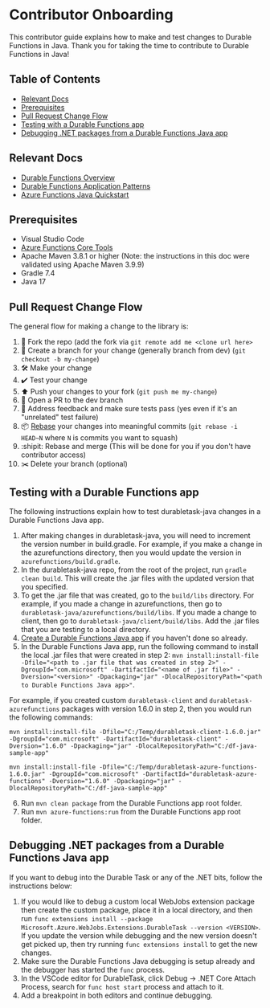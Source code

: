 # Contributor Onboarding
This contributor guide explains how to make and test changes to Durable Functions in Java.
Thank you for taking the time to contribute to Durable Functions in Java!

## Table of Contents

- [Relevant Docs](#relevant-docs)
- [Prerequisites](#prerequisites)
- [Pull Request Change Flow](#pull-request-change-flow)
- [Testing with a Durable Functions app](#testing-with-a-durable-functions-app)
- [Debugging .NET packages from a Durable Functions Java app](#debugging-net-packages-from-a-durable-functions-java-app)

## Relevant Docs
- [Durable Functions Overview](https://docs.microsoft.com/en-us/azure/azure-functions/durable/durable-functions-overview)
- [Durable Functions Application Patterns](https://learn.microsoft.com/en-us/azure/azure-functions/durable/durable-functions-overview?tabs=in-process%2Cnodejs-v3%2Cv1-model&pivots=java#application-patterns)
- [Azure Functions Java Quickstart](https://learn.microsoft.com/en-us/azure/azure-functions/create-first-function-vs-code-java)

## Prerequisites
- Visual Studio Code
- [Azure Functions Core Tools](https://learn.microsoft.com/en-us/azure/azure-functions/functions-run-local?tabs=windows%2Cisolated-process%2Cnode-v4%2Cpython-v2%2Chttp-trigger%2Ccontainer-apps&pivots=programming-language-java)
- Apache Maven 3.8.1 or higher (Note: the instructions in this doc were validated using Apache Maven 3.9.9)
- Gradle 7.4
- Java 17

## Pull Request Change Flow

The general flow for making a change to the library is:

1. 🍴 Fork the repo (add the fork via `git remote add me <clone url here>`
2. 🌳 Create a branch for your change (generally branch from dev) (`git checkout -b my-change`)
3. 🛠 Make your change
4. ✔️ Test your change
5. ⬆️ Push your changes to your fork (`git push me my-change`)
6. 💌 Open a PR to the dev branch
7. 📢 Address feedback and make sure tests pass (yes even if it's an "unrelated" test failure)
8. 📦 [Rebase](https://git-scm.com/docs/git-rebase) your changes into meaningful commits (`git rebase -i HEAD~N` where `N` is commits you want to squash)
9. :shipit: Rebase and merge (This will be done for you if you don't have contributor access)
10. ✂️ Delete your branch (optional)

## Testing with a Durable Functions app

The following instructions explain how to test durabletask-java changes in a Durable Functions Java app.

1. After making changes in durabletask-java, you will need to increment the version number in build.gradle. For example, if you make a change in the azurefunctions directory, then you would update the version in `azurefunctions/build.gradle`.
2. In the durabletask-java repo, from the root of the project, run `gradle clean build`. This will create the .jar files with the updated version that you specified.
3. To get the .jar file that was created, go to the `build/libs` directory. For example, if you made a change in azurefunctions, then go to `durabletask-java/azurefunctions/build/libs`. If you made a change to client, then go to `durabletask-java/client/build/libs`. Add the .jar files that you are testing to a local directory.
4. [Create a Durable Functions Java app](https://learn.microsoft.com/en-us/azure/azure-functions/durable/quickstart-java?tabs=bash&pivots=create-option-vscode) if you haven't done so already.
5. In the Durable Functions Java app, run the following command to install the local .jar files that were created in step 2: `mvn install:install-file -Dfile="<path to .jar file that was created in step 2>" -DgroupId="com.microsoft" -DartifactId="<name of .jar file>" -Dversion="<version>" -Dpackaging="jar" -DlocalRepositoryPath="<path to Durable Functions Java app>"`.

For example, if you created custom `durabletask-client` and `durabletask-azurefunctions` packages with version 1.6.0 in step 2, then you would run the following commands:

```
mvn install:install-file -Dfile="C:/Temp/durabletask-client-1.6.0.jar" -DgroupId="com.microsoft" -DartifactId="durabletask-client" -Dversion="1.6.0" -Dpackaging="jar" -DlocalRepositoryPath="C:/df-java-sample-app"

mvn install:install-file -Dfile="C:/Temp/durabletask-azure-functions-1.6.0.jar" -DgroupId="com.microsoft" -DartifactId="durabletask-azure-functions" -Dversion="1.6.0" -Dpackaging="jar" -DlocalRepositoryPath="C:/df-java-sample-app"
```

6. Run `mvn clean package` from the Durable Functions app root folder.
7. Run `mvn azure-functions:run` from the Durable Functions app root folder.

## Debugging .NET packages from a Durable Functions Java app

If you want to debug into the Durable Task or any of the .NET bits, follow the instructions below:

1. If you would like to debug a custom local WebJobs extension package then create the custom package, place it in a local directory, and then run `func extensions install --package Microsoft.Azure.WebJobs.Extensions.DurableTask --version <VERSION>`. If you update the version while debugging and the new version doesn't get picked up, then try running `func extensions install` to get the new changes.
2. Make sure the Durable Functions Java debugging is setup already and the debugger has started the `func` process.
3. In the VSCode editor for DurableTask, click Debug -> .NET Core Attach Process, search for `func host start` process and attach to it.
4. Add a breakpoint in both editors and continue debugging.
